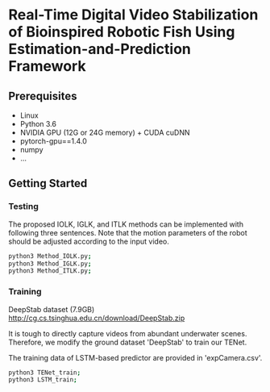 # Real-Time Digital Video Stabilization of Bioinspired Robotic Fish Using Estimation-and-Prediction Framework
## Prerequisites
- Linux
- Python 3.6
- NVIDIA GPU (12G or 24G memory) + CUDA cuDNN
- pytorch-gpu==1.4.0
- numpy
- ...

## Getting Started
### Testing
The proposed IOLK, IGLK, and ITLK methods can be implemented with following three sentences. Note that the motion parameters of the robot should be adjusted according to the input video. 
```bash
python3 Method_IOLK.py;
python3 Method_IGLK.py;
python3 Method_ITLK.py;
```

### Training

DeepStab dataset (7.9GB) http://cg.cs.tsinghua.edu.cn/download/DeepStab.zip

It is tough to directly capture videos from abundant underwater scenes. Therefore, we modify the ground dataset 'DeepStab'  to train our TENet. 

The training data of LSTM-based predictor are provided in 'expCamera.csv'.

```bash
python3 TENet_train;
python3 LSTM_train;
```
